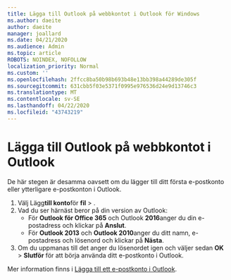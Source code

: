 ```yaml
---
title: Lägga till Outlook på webbkontot i Outlook för Windows
ms.author: daeite
author: daeite
manager: joallard
ms.date: 04/21/2020
ms.audience: Admin
ms.topic: article
ROBOTS: NOINDEX, NOFOLLOW
localization_priority: Normal
ms.custom: ''
ms.openlocfilehash: 2ffcc8ba50b98b693b48e13bb398a44289de305f
ms.sourcegitcommit: 631cbb5f03e5371f0995e976536d24e9d13746c3
ms.translationtype: MT
ms.contentlocale: sv-SE
ms.lasthandoff: 04/22/2020
ms.locfileid: "43743219"
---
```

# <a name="add-your-outlook-on-the-web-account-to-outlook"></a>Lägga till Outlook på webbkontot i Outlook

De här stegen är desamma oavsett om du lägger till ditt första e-postkonto eller ytterligare e-postkonton i Outlook.

1. Välj Lägg**till konto**för **fil** > .
1. Vad du ser härnäst beror på din version av Outlook:
    - För **Outlook för Office 365** och Outlook **2016**anger du din e-postadress och klickar på **Anslut**.
    - För **Outlook 2013** och **Outlook 2010**anger du ditt namn, e-postadress och lösenord och klickar på **Nästa**.
1. Om du uppmanas till det anger du lösenordet igen och väljer sedan **OK** > **Slutför** för att börja använda ditt e-postkonto i Outlook.

Mer information finns i [Lägga till ett e-postkonto i Outlook](https://support.office.com/article/6e27792a-9267-4aa4-8bb6-c84ef146101b).